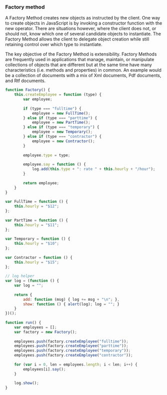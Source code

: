 ### Factory method

A Factory Method creates new objects as instructed by the client. One way to create objects in JavaScript is by invoking a constructor function with the new operator. There are situations however, where the client does not, or should not, know which one of several candidate objects to instantiate. The Factory Method allows the client to delegate object creation while still retaining control over which type to instantiate.

The key objective of the Factory Method is extensibility. Factory Methods are frequently used in applications that manage, maintain, or manipulate collections of objects that are different but at the same time have many characteristics (i.e. methods and properties) in common. An example would be a collection of documents with a mix of Xml documents, Pdf documents, and Rtf documents.

```js
function Factory() {
    this.createEmployee = function (type) {
        var employee;
 
        if (type === "fulltime") {
            employee = new FullTime();
        } else if (type === "parttime") {
            employee = new PartTime();
        } else if (type === "temporary") {
            employee = new Temporary();
        } else if (type === "contractor") {
            employee = new Contractor();
        }
 
        employee.type = type;
 
        employee.say = function () {
            log.add(this.type + ": rate " + this.hourly + "/hour");
        }
 
        return employee;
    }
}
 
var FullTime = function () {
    this.hourly = "$12";
};
 
var PartTime = function () {
    this.hourly = "$11";
};
 
var Temporary = function () {
    this.hourly = "$10";
};
 
var Contractor = function () {
    this.hourly = "$15";
};
 
// log helper
var log = (function () {
    var log = "";
 
    return {
        add: function (msg) { log += msg + "\n"; },
        show: function () { alert(log); log = ""; }
    }
})();
 
function run() {
    var employees = [];
    var factory = new Factory();
 
    employees.push(factory.createEmployee("fulltime"));
    employees.push(factory.createEmployee("parttime"));
    employees.push(factory.createEmployee("temporary"));
    employees.push(factory.createEmployee("contractor"));
    
    for (var i = 0, len = employees.length; i < len; i++) {
        employees[i].say();
    }
 
    log.show();
}
```